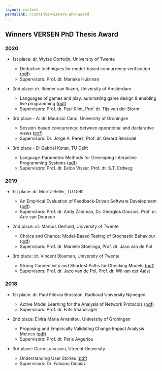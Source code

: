 ```yaml
---
layout: content
permalink: /contents/winners-phd-award
---
```


## Winners VERSEN PhD Thesis Award

### 2020

* 1st place: dr. Wytse Oortwijn, University of Twente
	* Deductive techniques for model-based concurrency verification ([pdf](https://drive.google.com/file/d/1zXNxWR29d9lwRRRPptNfouPFYoU7h1QY/view))
	* Supervisors: Prof. dr. Marieke Huisman

* 2nd place: dr. Riemer van Rozen, University of Amsterdam
	* Languages of games and play: automating game design & enabling live programming ([pdf](https://drive.google.com/file/d/1bYXrtyiiOd2s-zpdgW4EypSGWJYochxT/view))
	* Supervisors: Prof. dr. Paul Klint, Prof. dr. Tijs van der Storm

* 3rd place - A: dr. Mauricio Cano, University of Groningen
	* Session-based concurrency: between operational and declarative views ([pdf](https://drive.google.com/file/d/1ZWpgvT1rRkOrFlC7F6hbt32eeyQr6vD_/view))
	* Supervisors: Dr. Jorge A. Perez, Prof. dr. Gerard Renardel

* 3rd place - B: Gabriël Konat, TU Delft
	* Language-Parametric Methods for Developing Interactive Programming Systems ([pdf](https://drive.google.com/file/d/1F1nD308_y37hj2KQcmB22DmfVDZO3Jyr/view))
	* Supervisors: Prof. dr. Eelco Visser, Prof. dr. S.T. Erdweg

### 2019

* 1st place: dr. Moritz Beller, TU Delft
	* An Empirical Evaluation of Feedback-Driven Software Development ([pdf](https://drive.google.com/open?id=1vODepoRwPJbq7lc6fy8IZiYZxJZEqOY2))
	* Supervisors: Prof. dr. Andy Zaidman, Dr. Georgios Gousios, Prof. dr. Arie van Deursen

* 2nd place: dr. Marcus Gerhold, University of Twente
	* Choice and Chance: Model-Based Testing of Stochastic Behaviour ([pdf](https://drive.google.com/open?id=1I5jK39h2GjXg8q2FEDjuh_X1YjdcuQPu))
	* Supervisors: Prof. dr. Marielle Stoelinga, Prof. dr. Jaco van de Pol

* 3rd place: dr. Vincent Bloemen, University of Twente
	* Strong Connectivity and Shortest Paths for Checking Models ([pdf](https://drive.google.com/open?id=1FIVFT22YK-Sd9vRgGUZUKllBmgPCErWM))
	* Supervisors: Prof. dr. Jaco van de Pol, Prof. dr. Wil van der Aalst

### 2018

* 1st place: dr. Paul Fiterau Brostean, Radboud University Nijmegen
	* Active Model Learning for the Analysis of Network Protocols ([pdf](https://drive.google.com/open?id=158diEO8OsZpALLOIPeiRV1WmFtaezZP4))
	* Supervisors: Prof. dr. Frits Vaandrager

* 2nd place: Elvira Maria Arvanitou, University of Groningen
	* Proposing and Empirically Validating Change Impact Analysis Metrics ([pdf](https://drive.google.com/open?id=1ZTVpRI1M645WUuH_FUVC6RpzAk4TGNMd))
	* Supervisors: Prof. dr. Paris Avgeriou

* 3rd place: Garm Lucassen, Utrecht University
	* Understanding User Stories ([pdf](https://drive.google.com/open?id=1hMF2X93Wfr_oOitjy711jlx6-UVS9Ccn))
	* Supervisors: Dr. Fabiano Dalpiaz


